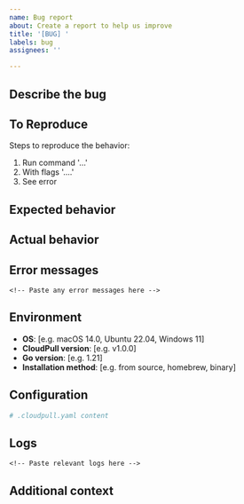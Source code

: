 ```yaml
---
name: Bug report
about: Create a report to help us improve
title: '[BUG] '
labels: bug
assignees: ''

---
```


## Describe the bug
<!-- A clear and concise description of what the bug is -->

## To Reproduce
Steps to reproduce the behavior:
1. Run command '...'
2. With flags '....'
3. See error

## Expected behavior
<!-- A clear and concise description of what you expected to happen -->

## Actual behavior
<!-- What actually happened -->

## Error messages
```
<!-- Paste any error messages here -->
```

## Environment
- **OS**: [e.g. macOS 14.0, Ubuntu 22.04, Windows 11]
- **CloudPull version**: [e.g. v1.0.0]
- **Go version**: [e.g. 1.21]
- **Installation method**: [e.g. from source, homebrew, binary]

## Configuration
<!-- If relevant, share your configuration (remove sensitive data) -->
```yaml
# .cloudpull.yaml content
```

## Logs
<!-- If applicable, add logs to help explain your problem -->
```
<!-- Paste relevant logs here -->
```

## Additional context
<!-- Add any other context about the problem here -->